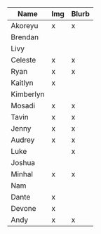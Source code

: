 | Name      | Img | Blurb |
|-----------|-----|-------|
| Akoreyu   |  x  |  x    |
| Brendan   |     |       |
| Livy      |     |       |
| Celeste   |  x  |  x    |
| Ryan      |  x  |  x    |
| Kaitlyn   |  x  |       |
| Kimberlyn |     |       |
| Mosadi    |  x  |  x    |
| Tavin     |  x  |  x    |
| Jenny     |  x  |  x    |
| Audrey    |  x  |  x    |
| Luke      |     |  x    |
| Joshua    |     |       |
| Minhal    |  x  |  x    |
| Nam       |     |       |
| Dante     |  x  |       |
| Devone    |  x  |       |
| Andy      |  x  |  x    |